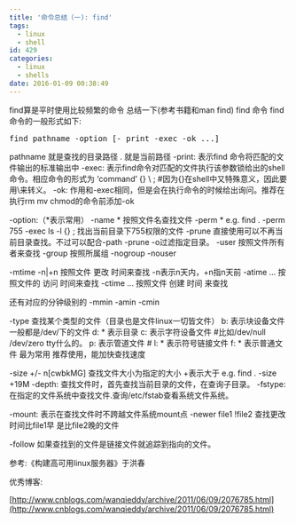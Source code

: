 ```yaml
---
title: '命令总结（一): find'
tags:
  - linux
  - shell
id: 429
categories:
  - linux
  - shells
date: 2016-01-09 00:38:49
---
```


find算是平时使用比较频繁的命令
总结一下(参考书籍和man find)
find 命令
find命令的一般形式如下:
<pre>
find pathname -option [- print -exec -ok ...]
</pre>

pathname 就是查找的目录路径 . 就是当前路径
-print: 表示find 命令将匹配的文件输出的标准输出中
-exec: 表示find命令对匹配的文件执行该参数锁给出的shell命令。相应命令的形式为
‘command’ {} \ ; #因为{}在shell中又特殊意义，因此要用\来转义。
-ok: 作用和-exec相同，但是会在执行命令的时候给出询问。推荐在执行rm mv chmod的命令前添加-ok

<!--more-->

-option:（*表示常用）
-name * 按照文件名查找文件
-perm * e.g. find . -perm 755 -exec ls -l {} \; 找出当前目录下755权限的文件
-prune 直接使用可以不再当前目录查找。不过可以配合-path -prune -o过滤指定目录。
-user 按照文件所有者来查找
-group 按照所属组
-nogroup
-nouser

-mtime -n|+n 按照文件 更改 时间来查找 -n表示n天内，+n指n天前
-atime ... 按照文件的 访问 时间来查找
-ctime ... 按照文件 创建 时间 来查找

还有对应的分钟级别的
-mmin
-amin
-cmin

-type 查找某个类型的文件（目录也是文件linux一切皆文件）
b: 表示块设备文件 一般都是/dev/下的文件
d: * 表示目录
c: 表示字符设备文件 #比如/dev/null /dev/zero tty什么的。
p: 表示管道文件 #
l: * 表示符号链接文件
f: * 表示普通文件 最为常用 推荐使用，能加快查找速度

-size +/- n[cwbkMG] 查找文件大小为指定的大小 +表示大于 e.g. find . -size +19M
-depth: 查找文件时，首先查找当前目录的文件，在查询子目录。
-fstype: 在指定的文件系统中查找文件.查询/etc/fstab查看系统文件系统。

-mount: 表示在查找文件时不跨越文件系统mount点
-newer file1 !file2 查找更改时间比file1早 是比file2晚的文件

-follow 如果查找到的文件是链接文件就追踪到指向的文件。

参考:《构建高可用linux服务器》于洪春

优秀博客:

[http://www.cnblogs.com/wanqieddy/archive/2011/06/09/2076785.html](http://www.cnblogs.com/wanqieddy/archive/2011/06/09/2076785.html)

&nbsp;